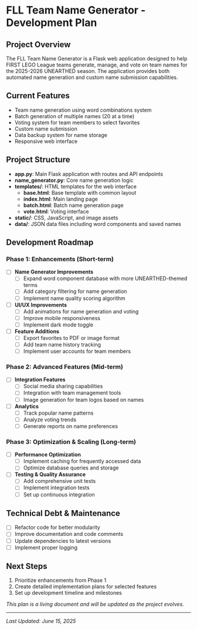 # FLL Team Name Generator - Development Plan

## Project Overview
The FLL Team Name Generator is a Flask web application designed to help FIRST LEGO League teams generate, manage, and vote on team names for the 2025-2026 UNEARTHED season. The application provides both automated name generation and custom name submission capabilities.

## Current Features
- Team name generation using word combinations system
- Batch generation of multiple names (20 at a time)
- Voting system for team members to select favorites
- Custom name submission
- Data backup system for name storage
- Responsive web interface

## Project Structure
- **app.py**: Main Flask application with routes and API endpoints
- **name_generator.py**: Core name generation logic
- **templates/**: HTML templates for the web interface
  - **base.html**: Base template with common layout
  - **index.html**: Main landing page
  - **batch.html**: Batch name generation page
  - **vote.html**: Voting interface
- **static/**: CSS, JavaScript, and image assets
- **data/**: JSON data files including word components and saved names

## Development Roadmap

### Phase 1: Enhancements (Short-term)
- [ ] **Name Generator Improvements**
  - [ ] Expand word component database with more UNEARTHED-themed terms
  - [ ] Add category filtering for name generation
  - [ ] Implement name quality scoring algorithm
  
- [ ] **UI/UX Improvements**
  - [ ] Add animations for name generation and voting
  - [ ] Improve mobile responsiveness
  - [ ] Implement dark mode toggle
  
- [ ] **Feature Additions**
  - [ ] Export favorites to PDF or image format
  - [ ] Add team name history tracking
  - [ ] Implement user accounts for team members

### Phase 2: Advanced Features (Mid-term)
- [ ] **Integration Features**
  - [ ] Social media sharing capabilities
  - [ ] Integration with team management tools
  - [ ] Image generation for team logos based on names
  
- [ ] **Analytics**
  - [ ] Track popular name patterns
  - [ ] Analyze voting trends
  - [ ] Generate reports on name preferences

### Phase 3: Optimization & Scaling (Long-term)
- [ ] **Performance Optimization**
  - [ ] Implement caching for frequently accessed data
  - [ ] Optimize database queries and storage
  
- [ ] **Testing & Quality Assurance**
  - [ ] Add comprehensive unit tests
  - [ ] Implement integration tests
  - [ ] Set up continuous integration

## Technical Debt & Maintenance
- [ ] Refactor code for better modularity
- [ ] Improve documentation and code comments
- [ ] Update dependencies to latest versions
- [ ] Implement proper logging

## Next Steps
1. Prioritize enhancements from Phase 1
2. Create detailed implementation plans for selected features
3. Set up development timeline and milestones

*This plan is a living document and will be updated as the project evolves.*

---
*Last Updated: June 15, 2025*
